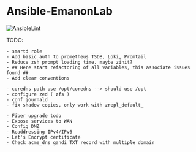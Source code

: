 # Ansible-EmanonLab
![AnsibleLint](https://github.com/EmanonUser/Ansible-EmanonLab/actions/workflows/ansible-lint.yml/badge.svg)

TODO:

    - smartd role
    - Add basic auth to prometheus TSDB, Loki, Promtail
    - Reduce zsh prompt loading time, maybe zinit?
    - ## Here start refactoring of all variables, this associate issues found ##
    - Add clear conventions

    - coredns path use /opt/coredns --> should use /opt
    - configure zed ( zfs )
    - conf journald
    - fix shadow copies, only work with zrepl_default_

    - Fiber upgrade todo
    - Expose services to WAN
    - Config DMZ
    - Readdressing IPv4/IPv6
    - Let's Encrypt certificate
    - Check acme_dns gandi TXT record with multiple domain